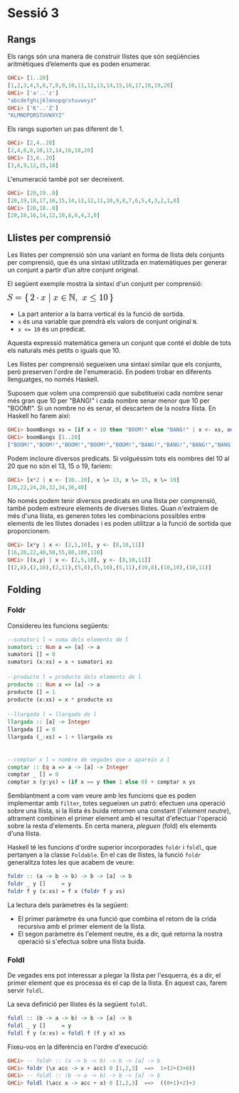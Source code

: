 # Sessió 3

## Rangs

Els rangs són una manera de construir llistes que són seqüències aritmètiques d’elements que es poden enumerar.

```haskell
GHCi> [1..20]
[1,2,3,4,5,6,7,8,9,10,11,12,13,14,15,16,17,18,19,20]
GHCi> ['a'..'z']
"abcdefghijklmnopqrstuvwxyz"
GHCi> ['K'..'Z']
"KLMNOPQRSTUVWXYZ"
```

Els rangs suporten un pas diferent de 1.

```haskell
GHCi> [2,4..20]
[2,4,6,8,10,12,14,16,18,20]
GHCi> [3,6..20]
[3,6,9,12,15,18]
```

L'enumeració també pot ser decreixent.

```haskell
GHCi> [20,19..0]
[20,19,18,17,16,15,14,13,12,11,10,9,8,7,6,5,4,3,2,1,0]
GHCi> [20,18..0]
[20,18,16,14,12,10,8,6,4,2,0]
```

## Llistes per comprensió

Les llistes per comprensió són una variant en forma de llista dels conjunts per comprensió, 
que és una sintaxi utilitzada en matemàtiques per generar un conjunt a partir d’un altre conjunt original.

El següent exemple mostra la sintaxi d'un conjunt per comprensió:

![setnotation](Img/setnotation.png)

- La part anterior a la barra vertical és la funció de sortida.
- `x` és una variable que prendrà els valors de conjunt original `N`.
- `x <= 10` és un predicat.

Aquesta expressió matemàtica genera un conjunt que conté el doble de tots els naturals més petits o iguals que 10.



Les llistes per comprensió segueixen una sintaxi similar que els conjunts, però preserven l'ordre de l'enumeració. En podem trobar en diferents llenguatges,  no només Haskell.


Suposem que volem una comprensió que substitueixi
cada nombre senar més gran que 10 per "BANG!"
i cada nombre senar menor que 10 per "BOOM!".
Si un nombre no és senar, el descartem de la nostra llista. En Haskell ho farem així:

```haskell
GHCi> boomBangs xs = [if x < 10 then "BOOM!" else "BANG!" | x <- xs, odd x]
GHCi> boomBangs [1..20]
["BOOM!","BOOM!","BOOM!","BOOM!","BOOM!","BANG!","BANG!","BANG!","BANG!","BANG!"]
```

Podem incloure diversos predicats.
Si volguéssim tots els nombres del 10 al 20 que no són el 13, 15 o 19, faríem:



```haskell
GHCi> [x*2 | x <- [10..20], x \= 13, x \= 15, x \= 19]
[20,22,24,28,32,34,36,40]
```

No només podem tenir diversos predicats en una llista per comprensió,
també podem extreure elements de diverses llistes.
Quan n'extraiem de més d'una llista,
es generen totes les combinacions possibles entre elements de les llistes donades
i es poden utilitzar a la funció de sortida que proporcionem.


```haskell
GHCi> [x*y | x <- [2,5,10], y <- [8,10,11]]
[16,20,22,40,50,55,80,100,110]
GHCi> [(x,y) | x <- [2,5,10], y <- [8,10,11]]
[(2,8),(2,10),(2,11),(5,8),(5,10),(5,11),(10,8),(10,10),(10,11)]
```

## Folding

### Foldr

Considereu les funcions següents:
```haskell
--sumatori l = suma dels elements de l
sumatori :: Num a => [a] -> a
sumatori [] = 0
sumatori (x:xs) = x + sumatori xs

--producte l = producte dels elements de l
producte :: Num a => [a] -> a
producte [] = 1
producte (x:xs) = x * producte xs

--llargada l = llargada de l
llargada :: [a] -> Integer
llargada [] = 0
llargada (_:xs) = 1 + llargada xs


--comptar x l = nombre de vegades que x apareix a l
comptar :: Eq a => a -> [a] -> Integer
comptar _ [] = 0
comptar x (y:ys) = (if x == y then 1 else 0) + comptar x ys
```

Semblantment a com vam veure amb les funcions que es poden implementar amb `filter`, totes segueixen un patró: efectuen una operació sobre una llista, si la llista és buida retornen una constant (l'*element neutre*), altrament combinen el primer element amb el resultat d'efectuar l'operació sobre la resta d'elements. En certa manera, *pleguen* (fold) els elements d'una llista.


Haskell té les funcions d'ordre superior incorporades `foldr` i `foldl`, que pertanyen a la classe `Foldable`. En el cas de llistes, la funció `foldr` generalitza totes les que acabem de veure:

```haskell
foldr :: (a -> b -> b) -> b -> [a] -> b
foldr _ y []     = y
foldr f y (x:xs) = f x (foldr f y xs)
```

La lectura dels paràmetres és la següent:
* El primer paràmetre és una funció que combina el retorn de la crida recursiva amb el primer element de la llista.
* El segon paràmetre és l'element neutre, és a dir, què retorna la nostra operació si s'efectua sobre una llista buida.

### Foldl

De vegades ens pot interessar a plegar la llista per l'esquerra, és a dir,
el primer element que es processa és el cap de la llista. En aquest cas, farem servir `foldl`.

La seva definició per llistes és la següent `foldl`.

```haskell
foldl :: (b -> a -> b) -> b -> [a] -> b
foldl _ y []     = y
foldl f y (x:xs) = foldl f (f y x) xs
```
Fixeu-vos en la diferència en l'ordre d'execució:

```haskell
GHCi> -- foldr :: (a -> b -> b) -> b -> [a] -> b
GHCi> foldr (\x acc -> x + acc) 0 [1,2,3]  ==>  1+(2+(3+0))
GHCi> -- foldl :: (b -> a -> b) -> b -> [a] -> b
GHCi> foldl (\acc x -> acc + x) 0 [1,2,3]  ==>  ((0+1)+2)+3
```
